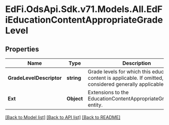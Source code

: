 # EdFi.OdsApi.Sdk.v71.Models.All.EdFiEducationContentAppropriateGradeLevel

## Properties

Name | Type | Description | Notes
------------ | ------------- | ------------- | -------------
**GradeLevelDescriptor** | **string** | Grade levels for which this education content is applicable. If omitted, considered generally applicable. | 
**Ext** | **Object** | Extensions to the EducationContentAppropriateGradeLevel entity. | [optional] 

[[Back to Model list]](../../README.md#documentation-for-models) [[Back to API list]](../../README.md#documentation-for-api-endpoints) [[Back to README]](../../README.md)


